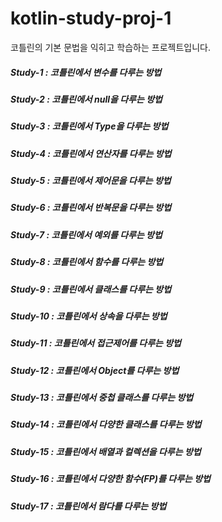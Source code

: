 # kotlin-study-proj-1
코틀린의 기본 문법을 익히고 학습하는 프로젝트입니다.

##### Study-1 : 코틀린에서 변수를 다루는 방법

##### Study-2 : 코틀린에서 null을 다루는 방법 

##### Study-3 : 코틀린에서 Type을 다루는 방법

##### Study-4 : 코틀린에서 연산자를 다루는 방법

##### Study-5 : 코틀린에서 제어문을 다루는 방법

##### Study-6 : 코틀린에서 반복문을 다루는 방법

##### Study-7 : 코틀린에서 예외를 다루는 방법

##### Study-8 : 코틀린에서 함수를 다루는 방법

##### Study-9 : 코틀린에서 클래스를 다루는 방법

##### Study-10 : 코틀린에서 상속을 다루는 방법

##### Study-11 : 코틀린에서 접근제어를 다루는 방법

##### Study-12 : 코틀린에서 Object를 다루는 방법

##### Study-13 : 코틀린에서 중첩 클래스를 다루는 방법

##### Study-14 : 코틀린에서 다양한 클래스를 다루는 방법

##### Study-15 : 코틀린에서 배열과 컬렉션을 다루는 방법

##### Study-16 : 코틀린에서 다양한 함수(FP)를 다루는 방법

##### Study-17 : 코틀린에서 람다를 다루는 방법

